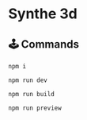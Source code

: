 # Synthe 3d
<!-- 
<img width="600" alt="Screenshot 2023-03-08 at 1 07 17 PM" src="https://user-images.githubusercontent.com/3608140/223794572-c4b4020f-a855-43c5-937b-bef6ef85e03c.png"> -->


## 🕹️ Commands

`npm i`

`npm run dev`

`npm run build`

`npm run preview`
